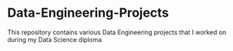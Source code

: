 # Data-Engineering-Projects
This repository contains various Data Engineering projects that I worked on during my Data Science diploma
